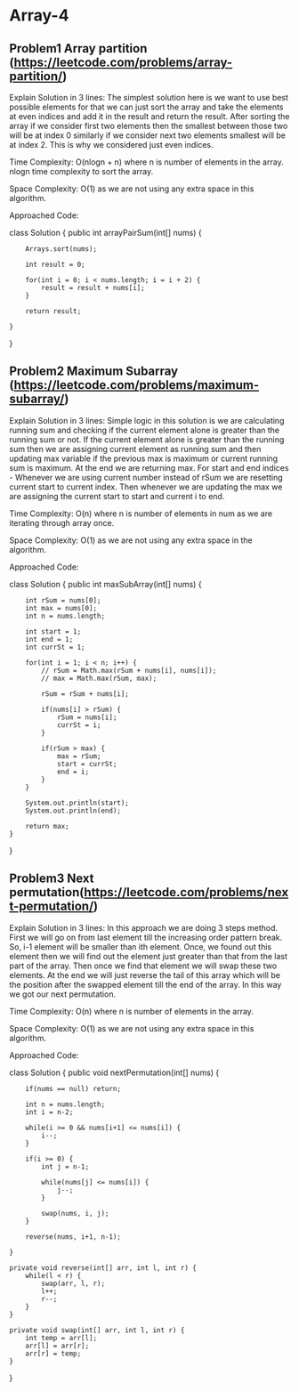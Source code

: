 # Array-4

## Problem1 Array partition (https://leetcode.com/problems/array-partition/)

Explain Solution in 3 lines: The simplest solution here is we want to use best possible elements for that we can just sort the array and take the elements at even indices and add it in the result and return the result. After sorting the array if we consider first two elements then the smallest between those two will be at index 0 similarly if we consider next two elements smallest will be at index 2. This is why we considered just even indices.

Time Complexity: O(nlogn + n) where n is number of elements in the array. nlogn time complexity to sort the array.

Space Complexity: O(1) as we are not using any extra space in this algorithm.

Approached Code: 

class Solution {
    public int arrayPairSum(int[] nums) {

        Arrays.sort(nums);

        int result = 0;

        for(int i = 0; i < nums.length; i = i + 2) {
            result = result + nums[i];
        }

        return result;
        
    }
}



## Problem2 Maximum Subarray (https://leetcode.com/problems/maximum-subarray/)

Explain Solution in 3 lines: Simple logic in this solution is we are calculating running sum and checking if the current element alone is greater than the running sum or not. If the current element alone is greater than the running sum then we are assigning current element as running sum and then updating max variable if the previous max is maximum or current running sum is maximum. At the end we are returning max. For start and end indices - Whenever we are using current number instead of rSum we are resetting current start to current index. Then whenever we are updating the max we are assigning the current start to start and current i to end.

Time Complexity: O(n) where n is number of elements in num as we are iterating through array once.

Space Complexity: O(1) as we are not using any extra space in the algorithm.

Approached Code: 

class Solution {
    public int maxSubArray(int[] nums) {
        
        int rSum = nums[0];
        int max = nums[0];
        int n = nums.length;

        int start = 1;
        int end = 1;
        int currSt = 1;

        for(int i = 1; i < n; i++) {
            // rSum = Math.max(rSum + nums[i], nums[i]);
            // max = Math.max(rSum, max);

            rSum = rSum + nums[i];

            if(nums[i] > rSum) {
                rSum = nums[i];
                currSt = i;
            }

            if(rSum > max) {
                max = rSum;
                start = currSt;
                end = i;
            }
        }

        System.out.println(start);
        System.out.println(end);

        return max;
    }
}



## Problem3  Next permutation(https://leetcode.com/problems/next-permutation/)

Explain Solution in 3 lines: In this approach we are doing 3 steps method. First we will go on from last element till the increasing order pattern break. So, i-1 element will be smaller than ith element. Once, we found out this element then we will find out the element just greater than that from the last part of the array. Then once we find that element we will swap these two elements. At the end we will just reverse the tail of this array which will be the position after the swapped element till the end of the array. In this way we got our next permutation.

Time Complexity: O(n) where n is number of elements in the array.

Space Complexity: O(1) as we are not using any extra space in this algorithm.

Approached Code: 

class Solution {
    public void nextPermutation(int[] nums) {
        
        if(nums == null) return;

        int n = nums.length;
        int i = n-2;

        while(i >= 0 && nums[i+1] <= nums[i]) {
            i--;
        }

        if(i >= 0) {
            int j = n-1;

            while(nums[j] <= nums[i]) {
                j--;
            }

            swap(nums, i, j);
        }

        reverse(nums, i+1, n-1);

    }

    private void reverse(int[] arr, int l, int r) {
        while(l < r) {
            swap(arr, l, r);
            l++;
            r--;
        }
    }

    private void swap(int[] arr, int l, int r) {
        int temp = arr[l];
        arr[l] = arr[r];
        arr[r] = temp;
    }

}


